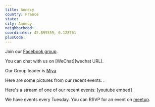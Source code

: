 ```yaml
---
title: Annecy
country: France
state: 
city: Annecy
neighborhood: 
coordinates: 45.899559, 6.128761
plusCode:
---
```

Join our [Facebook group](https://www.facebook.com/groups/free.code.camp.annecy).

You can chat with us on [WeChat](wechat URL).

Our Group leader is [Miya](freecodecamp.org/miya)

Here are some pictures from our recent events:
![]().

Here's a stream of one of our recent events:
[youtube embed]

We have events every Tuesday. You can RSVP for an event on [meetup](meetupurl).
